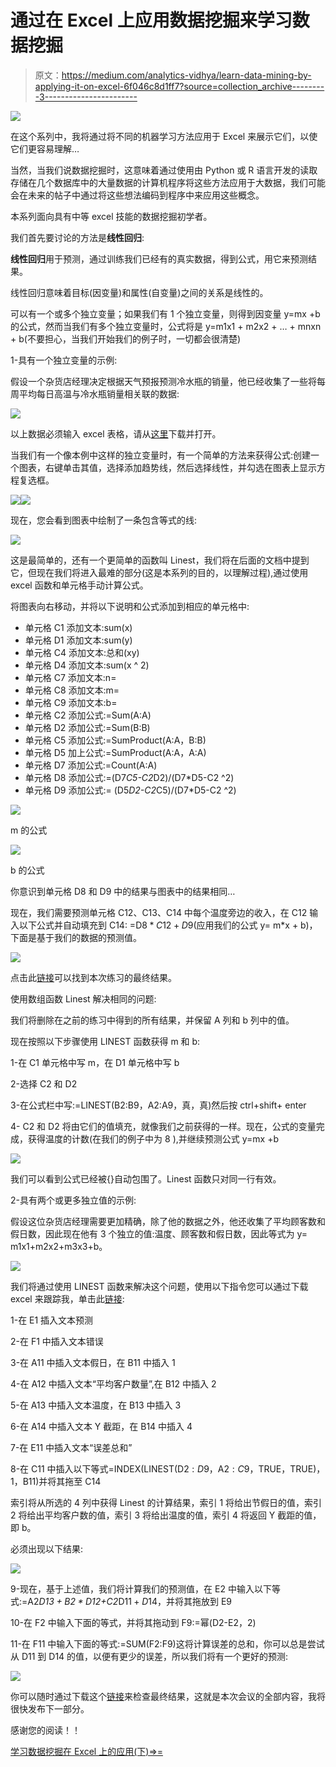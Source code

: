 # 通过在 Excel 上应用数据挖掘来学习数据挖掘

> 原文：<https://medium.com/analytics-vidhya/learn-data-mining-by-applying-it-on-excel-6f046c8d1ff7?source=collection_archive---------3----------------------->

![](img/879d70139de327be84bb49c5263fbd75.png)

在这个系列中，我将通过将不同的机器学习方法应用于 Excel 来展示它们，以使它们更容易理解…

当然，当我们说数据挖掘时，这意味着通过使用由 Python 或 R 语言开发的读取存储在几个数据库中的大量数据的计算机程序将这些方法应用于大数据，我们可能会在未来的帖子中通过将这些想法编码到程序中来应用这些概念。

本系列面向具有中等 excel 技能的数据挖掘初学者。

我们首先要讨论的方法是**线性回归**:

**线性回归**用于预测，通过训练我们已经有的真实数据，得到公式，用它来预测结果。

线性回归意味着目标(因变量)和属性(自变量)之间的关系是线性的。

可以有一个或多个独立变量；如果我们有 1 个独立变量，则得到因变量 y=mx +b 的公式，然而当我们有多个独立变量时，公式将是 y=m1x1 + m2x2 + … + mnxn + b(不要担心，当我们开始我们的例子时，一切都会很清楚)

1-具有一个独立变量的示例:

假设一个杂货店经理决定根据天气预报预测冷水瓶的销量，他已经收集了一些将每周平均每日高温与冷水瓶销量相关联的数据:

![](img/b88877f2806fbe80c28b0bf2cd074b8f.png)

以上数据必须输入 excel 表格，请从[这里](https://github.com/AlbertAssaad/DataMiningApplyingitonExcel/blob/master/LinearRegression%201.xlsx)下载并打开。

当我们有一个像本例中这样的独立变量时，有一个简单的方法来获得公式:创建一个图表，右键单击其值，选择添加趋势线，然后选择线性，并勾选在图表上显示方程复选框。

![](img/5e1aa238539ac2fcef9ee6bd4841c32f.png)![](img/517c43f01e1ff5966c2aa3a7396723ff.png)

现在，您会看到图表中绘制了一条包含等式的线:

![](img/705a880b1ee6021b1506181205ca935e.png)

这是最简单的，还有一个更简单的函数叫 Linest，我们将在后面的文档中提到它，但现在我们将进入最难的部分(这是本系列的目的，以理解过程),通过使用 excel 函数和单元格手动计算公式。

将图表向右移动，并将以下说明和公式添加到相应的单元格中:

*   单元格 C1 添加文本:sum(x)
*   单元格 D1 添加文本:sum(y)
*   单元格 C4 添加文本:总和(xy)
*   单元格 D4 添加文本:sum(x ^ 2)
*   单元格 C7 添加文本:n=
*   单元格 C8 添加文本:m=
*   单元格 C9 添加文本:b=
*   单元格 C2 添加公式:=Sum(A:A)
*   单元格 D2 添加公式:=Sum(B:B)
*   单元格 C5 添加公式:=SumProduct(A:A，B:B)
*   单元格 D5 加上公式:=SumProduct(A:A，A:A)
*   单元格 D7 添加公式:=Count(A:A)
*   单元格 D8 添加公式:=(D7*C5-C2*D2)/(D7*D5-C2 ^2)
*   单元格 D9 添加公式:= (D5*D2-C2*C5)/(D7*D5-C2 ^2)

![](img/878aa6edb39b71d72e7918258fc64bdd.png)

m 的公式

![](img/20dae39a31822450027840e4711121b5.png)

b 的公式

你意识到单元格 D8 和 D9 中的结果与图表中的结果相同…

现在，我们需要预测单元格 C12、C13、C14 中每个温度旁边的收入，在 C12 输入以下公式并自动填充到 C14: =D$8*C12 + D$9(应用我们的公式 y= m*x + b)，下面是基于我们的数据的预测值。

![](img/1235a8422a6c5e222f9c5ec8f8fedbb5.png)

点击此[链接](https://github.com/AlbertAssaad/DataMiningApplyingitonExcel/blob/master/LinearRegression%201%20Final.xlsx)可以找到本次练习的最终结果。

使用数组函数 Linest 解决相同的问题:

我们将删除在之前的练习中得到的所有结果，并保留 A 列和 b 列中的值。

现在按照以下步骤使用 LINEST 函数获得 m 和 b:

1-在 C1 单元格中写 m，在 D1 单元格中写 b

2-选择 C2 和 D2

3-在公式栏中写:=LINEST(B2:B9，A2:A9，真，真)然后按 ctrl+shift+ enter

4- C2 和 D2 将由它们的值填充，就像我们之前获得的一样。现在，公式的变量完成，获得温度的计数(在我们的例子中为 8 ),并继续预测公式 y=mx +b

![](img/5b4cf284b6fa06d221673654dad25137.png)

我们可以看到公式已经被{}自动包围了。Linest 函数只对同一行有效。

2-具有两个或更多独立值的示例:

假设这位杂货店经理需要更加精确，除了他的数据之外，他还收集了平均顾客数和假日数，因此现在他有 3 个独立的值:温度、顾客数和假日数，因此等式为 y= m1x1+m2x2+m3x3+b。

![](img/3d3ecddbad60fd1b8cdb6168742f1fbe.png)

我们将通过使用 LINEST 函数来解决这个问题，使用以下指令您可以通过下载 excel 来跟踪我，单击此[链接](https://github.com/AlbertAssaad/DataMiningApplyingitonExcel/blob/master/LinearRegression%202%20start.xlsx):

1-在 E1 插入文本预测

2-在 F1 中插入文本错误

3-在 A11 中插入文本假日，在 B11 中插入 1

4-在 A12 中插入文本“平均客户数量”,在 B12 中插入 2

5-在 A13 中插入文本温度，在 B13 中插入 3

6-在 A14 中插入文本 Y 截距，在 B14 中插入 4

7-在 E11 中插入文本“误差总和”

8-在 C11 中插入以下等式=INDEX(LINEST(D$2:D$9，A$2:C$9，TRUE，TRUE)，1，B11)并将其拖至 C14

索引将从所选的 4 列中获得 Linest 的计算结果，索引 1 将给出节假日的值，索引 2 将给出平均客户数的值，索引 3 将给出温度的值，索引 4 将返回 Y 截距的值，即 b。

必须出现以下结果:

![](img/08b242e633fec9e1187973d806476be8.png)

9-现在，基于上述值，我们将计算我们的预测值，在 E2 中输入以下等式:=A2*D$13+B2*D$12+C2*D$11+D$14，并将其拖放到 E9

10-在 F2 中输入下面的等式，并将其拖动到 F9:=幂(D2-E2，2)

11-在 F11 中输入下面的等式:=SUM(F2:F9)这将计算误差的总和，你可以总是尝试从 D11 到 D14 的值，以便有更少的误差，所以我们将有一个更好的预测:

![](img/75484601433d3749ca76e8b0c17b419d.png)

你可以随时通过下载这个[链接](https://github.com/AlbertAssaad/DataMiningApplyingitonExcel/blob/master/LinearRegression%202%20final.xlsx)来检查最终结果，这就是本次会议的全部内容，我将很快发布下一部分。

感谢您的阅读！！

[学习数据挖掘在 Excel 上的应用(下)=>= ](/analytics-vidhya/learn-data-mining-by-applying-it-on-excel-part-2-6c3e380fde06)
